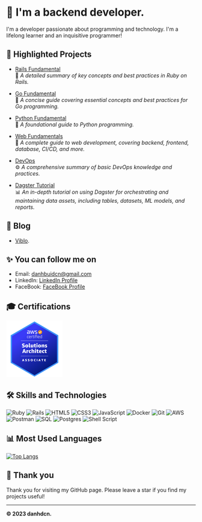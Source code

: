 # 👋 I'm a backend developer.

I'm a developer passionate about programming and technology. I'm a lifelong learner and an inquisitive programmer!

## 🌟 **Highlighted Projects**

- [Rails Fundamental](https://github.com/danhbuidcn/rails_fundamental)  
📖 *A detailed summary of key concepts and best practices in Ruby on Rails.*

- [Go Fundamental](https://github.com/danhbuidcn/go_fundamental)  
📖 *A concise guide covering essential concepts and best practices for Go programming.*

- [Python Fundamental](https://github.com/danhbuidcn/python_fundamental)  
📖 *A foundational guide to Python programming.*

- [Web Fundamentals](https://github.com/danhbuidcn/web_fundamental)  
📖 *A complete guide to web development, covering backend, frontend, database, CI/CD, and more.*

- [DevOps](https://github.com/danhbuidcn/devops)  
⚙️ *A comprehensive summary of basic DevOps knowledge and practices.*

- [Dagster Tutorial](https://github.com/danhbuidcn/dagster_tutorial)  
📊 *An in-depth tutorial on using Dagster for orchestrating and maintaining data assets, including tables, datasets, ML models, and reports.*

<!--
- [Laravel + VueJS](https://github.com/danhbuidcn/lara_vue_fundamental): Laravel, Vue 3 & Inertia Full Stack
-->

## 📝 Blog

- [Viblo](https://viblo.asia/u/BuiVanThuong).

## ✨ You can follow me on

- Email: [danhbuidcn@gmail.com](mailto:danhbuidcn@gmail.com)
- LinkedIn: [LinkedIn Profile](https://www.linkedin.com/in/th%C6%B0%E1%BB%A3ng-b%C3%B9i-bb98a31b6/)
- FaceBook: [FaceBook Profile](https://www.facebook.com/thuongbuivanhaui)

## 🎓 Certifications

<a href="https://www.credly.com/badges/c04d0fc7-07ca-4bb9-9f91-126b652bb038/public_url" target="_blank">
<img src="AWS-Certified-Solutions-Architect-Associate_badge.png" alt="AWS Certified Solutions Architect - Associate" width="150"/>
</a>

## 🛠️ Skills and Technologies

![Ruby](https://skillicons.dev/icons?i=ruby)
![Rails](https://skillicons.dev/icons?i=rails)
![HTML5](https://skillicons.dev/icons?i=html)
![CSS3](https://skillicons.dev/icons?i=css)
![JavaScript](https://skillicons.dev/icons?i=javascript)
![Docker](https://skillicons.dev/icons?i=docker)
![Git](https://skillicons.dev/icons?i=github)
![AWS](https://skillicons.dev/icons?i=aws)
![Postman](https://skillicons.dev/icons?i=postman)
![SQL](https://skillicons.dev/icons?i=mysql)
![Postgres](https://skillicons.dev/icons?i=postgres)
![Shell Script](https://skillicons.dev/icons?i=bash)

## 📊 Most Used Languages

[![Top Langs](https://github-readme-stats.vercel.app/api/top-langs/?username=danhbuidcn)](https://github.com/danhbuidcn)

## 🙏 Thank you

Thank you for visiting my GitHub page. Please leave a star if you find my projects useful!

---
**© 2023 danhdcn.**

<!--
**danhbuidcn/danhbuidcn** is a ✨ _special_ ✨ repository because its `README.md` (this file) appears on your GitHub profile.

Here are some ideas to get you started:

- 🔭 I’m currently working on ...
- 🌱 I’m currently learning ...
- 👯 I’m looking to collaborate on ...
- 🤔 I’m looking for help with ...
- 💬 Ask me about ...
- 📫 How to reach me: ...
- 😄 Pronouns: ...
- ⚡ Fun fact: ...
-->
